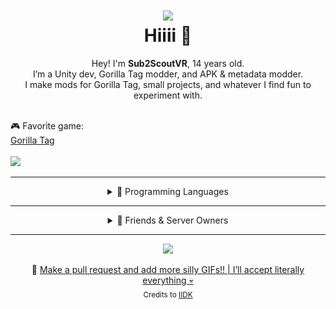 <h1 align="center">
  <img src="https://media1.giphy.com/media/v1.Y2lkPTZjMDliOTUyYWlvcXByZTBiZXEwaW5hNGVkeTlwNjV0djUzODk4c3dtZG9qeGQ5cCZlcD12MV9naWZzX3NlYXJjaCZjdD1n/g88xUM1rTwjfLhoRYP/giphy.gif" width="40%">
  <br>Hiiii 👋
</h1>

<p align="center">
Hey! I'm <b>Sub2ScoutVR</b>, 14 years old. <br>
I’m a Unity dev, Gorilla Tag modder, and APK & metadata modder.<br>
I make mods for Gorilla Tag, small projects, and whatever I find fun to experiment with.<br><br>

🎮 Favorite game:<br>
<a href="https://store.steampowered.com/app/1533390/Gorilla_Tag/" target="_blank">
  Gorilla Tag
  <br><br>
  <img src="https://shared.akamai.steamstatic.com/store_item_assets/steam/apps/1533390/header.jpg?t=1715638911" width="30%">
</a>
</p>

---

<details>
  <summary align="center">🧠 Programming Languages</summary>
  <p align="center">  
    <a href="https://www.w3schools.com/cs/" target="_blank" rel="noreferrer">  
      <img src="https://raw.githubusercontent.com/devicons/devicon/master/icons/csharp/csharp-original.svg" alt="csharp" width="40" height="40"/>  
    </a>  
    <a href="https://www.w3schools.com/css/" target="_blank" rel="noreferrer">  
      <img src="https://raw.githubusercontent.com/devicons/devicon/master/icons/css3/css3-original-wordmark.svg" alt="css3" width="40" height="40"/>  
    </a>  
    <a href="https://www.w3.org/html/" target="_blank" rel="noreferrer">  
      <img src="https://raw.githubusercontent.com/devicons/devicon/master/icons/html5/html5-original-wordmark.svg" alt="html5" width="40" height="40"/>  
    </a>   
    <a href="https://www.python.org" target="_blank" rel="noreferrer">  
      <img src="https://raw.githubusercontent.com/devicons/devicon/master/icons/python/python-original.svg" alt="python" width="40" height="40"/>  
    </a>  
  </p>  
</details>

---

<details>
  <summary align="center">💬 Friends & Server Owners</summary>
  <p align="center">

<b>→ A Bit of PY, Sometime a Skid</b><br>
Founder @ <b>S & B Services (10+)</b> — 
<a href="https://discord.gg/Ua5tSBH8Qx">discord.gg/Ua5tSBH8Qx</a><br>
Founder @ <b>RoTag VR (NEW)</b> — 
<a href="https://discord.gg/nDZsf8ET3X">discord.gg/nDZsf8ET3X</a><br>

<hr width="60%">

<b>→ Friends:</b><br>
- SnorfVR (Snorfy)<br>
- CheckmateVR<br>
- FlooshyVR<br>
- Bwallen (Brett) | Other Founder of S & B Services<br>
- Somekid | Owner of /AA Services — 
<a href="https://discord.gg/vrmods">discord.gg/vrmods</a><br>
- Prroxzy | Owner of Prroxzy's Metadatas — 
<a href="https://discord.gg/MwvGw9BjGf">discord.gg/MwvGw9BjGf</a><br>
- More to Come...<br>

<hr width="60%">

<b>→ Credits:</b><br>
Oxg.Soul for the bio — 
<a href="https://pastebin.com/raw/4axvtAki">pastebin.com/raw/4axvtAki</a><br>
Discord — 
<a href="https://discord.gg/bq3Y2UEKU8">discord.gg/bq3Y2UEKU8</a>

  </p>
</details>

---

<p align="center">
  <img src="hyper.gif" height="100">
</p>

<p align="center">  
  💌 <a href="https://github.com/Sub2ScoutVR/about-me/pulls">Make a pull request and add more silly GIFs!! | I’ll accept literally everything 💀</a><br>
  <sub>Credits to <a href="https://github.com/iiDk-the-actual">IIDK</a></sub>
</p>

